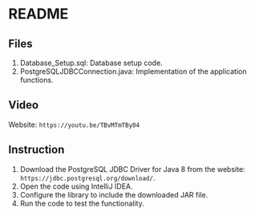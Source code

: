 # README

## Files

1. Database_Setup.sql:              Database setup code.
2. PostgreSQLJDBCConnection.java:   Implementation of the application functions.

## Video

Website: `https://youtu.be/TBvMTmTBy04`

## Instruction

1. Download the PostgreSQL JDBC Driver for Java 8 from the website: `https://jdbc.postgresql.org/download/`.
2. Open the code using IntelliJ IDEA.
3. Configure the library to include the downloaded JAR file.
4. Run the code to test the functionality.
